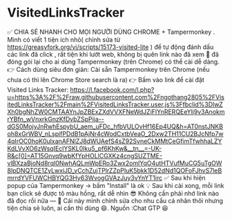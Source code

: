 # VisitedLinksTracker
✅ CHIA SẺ NHANH CHO MỌI NGƯỜI DÙNG CHROME + Tampermonkey .
Mình có viết 1 tiện ích nhỏ( chỉnh sửa từ https://greasyfork.org/vi/scripts/15173-visited-lite ) để tự động đánh dấu các link đã click , rất tiện khi lướt web, không bị quên link nào đã xem 👀
đã đóng gói lại cho ai dùng Tampermonkey (trên Chrome) có thể cài dễ dàng.
👉 Cách dùng siêu đơn giản:
Cài sẵn Tampermonkey trên Chrome (nếu chưa có thì lên Chrome Store search là ra)
👉 Bấm vào link để cài đặt Visited Links Tracker:
https://l.facebook.com/l.php?u=https%3A%2F%2Fraw.githubusercontent.com%2Fngothang2805%2FVisitedLinksTracker%2Fmain%2FVisitedLinksTracker.user.js%3Ffbclid%3DIwZXh0bgNhZW0CMTAAYnJpZBExZXdVVXFNeWdJZjFlYnRERQEeYlj9v3AnokmrYBfn_wVnxrkGnzKfDvbZSpPija--dGS0MojyJnRwhEspybU_aem_uFDc_hfbVULOvHf16Ep4UQ&h=AT0nstJNKBoh8xGrWBV_nLspifPDdB1pAjNr4cWodCxtbVeaO_2Dxw2TH11CU2BJcNfp7w4qIrOC0hoK0ulxanAFNlZJ8dWUAefS4sZ92SvneCkMMtCeGfimTfwhhaLZYKdLVvXO6zWsqIEclYSKL0lku5_pf6KhKw&__tn__=-UK-R&c[0]=AT15Gnvq9wbKfYpHOLlCGXKz4cngSUZTME-vlBXzaBjoNd8rqI0NwhAQLmWpERo3Zwx2omlYqO4utHTVufMuCG5uTgOW8IpDNQTCE1ZyLwxiJD_vCchZujTPlrZZpPIuK5bkk1D52dNd1QOFoFJhvS7leBmrrdYVFUWCHBYQG3Hy63WvogGVAzJuy3vYnYT1irc
✅ Sau khi hiện popup của Tampermonkey → bấm "Install" là ok
💡 Sau khi cài xong, mỗi link bạn click sẽ được tô màu hồng, rất dễ nhìn 😎
Không cần phải nhớ link nào đã đọc rồi nữa
—
🧩 Cái này mình chỉnh sửa cho nhu cầu cá nhân thôi nhưng tiện chia sẻ luôn, ai cần thì dùng 😄.
Nguồn :Chat GTP 😆
